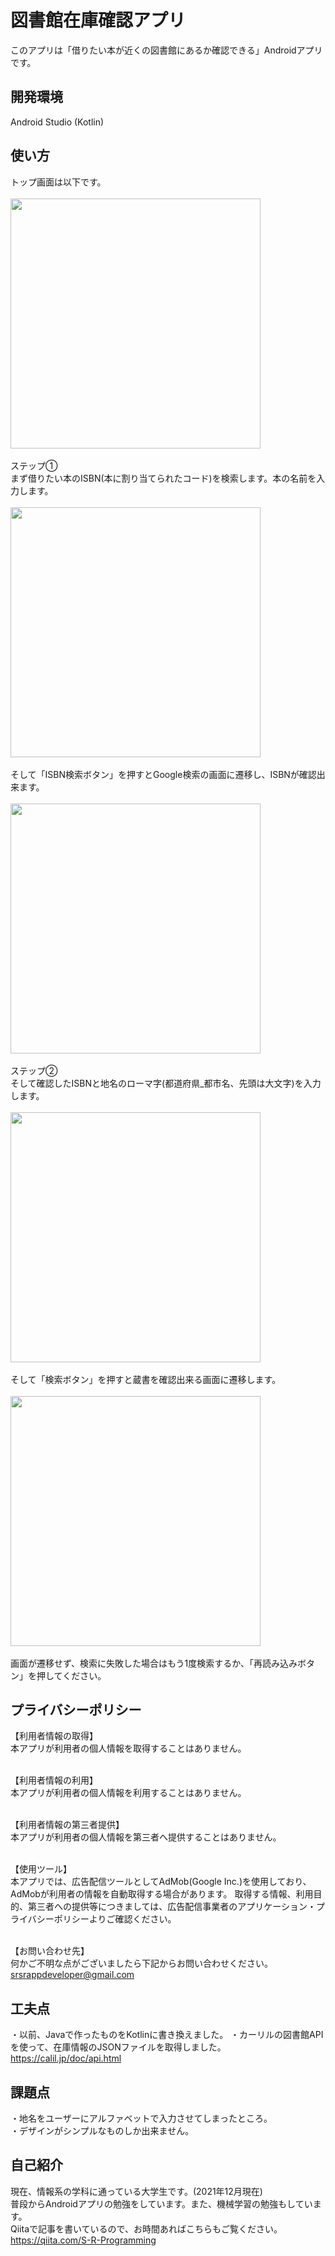 # 図書館在庫確認アプリ
このアプリは「借りたい本が近くの図書館にあるか確認できる」Androidアプリです。

## 開発環境 
Android Studio (Kotlin)

## 使い方
トップ画面は以下です。<br><br>
<img src="https://user-images.githubusercontent.com/89324742/141609340-a5c42e32-c960-409d-9c15-14964e0c5b62.png"
     width="400px"><br><br>
ステップ①<br>まず借りたい本のISBN(本に割り当てられたコード)を検索します。本の名前を入力します。<br><br>
<img src="https://user-images.githubusercontent.com/89324742/141609373-b42cb375-163a-4916-b1d4-5b5a03c365f7.png"
     width="400px"><br><br>
   そして「ISBN検索ボタン」を押すとGoogle検索の画面に遷移し、ISBNが確認出来ます。<br><br>
   <img src="https://user-images.githubusercontent.com/89324742/141609422-95d9253e-2e36-4845-b7fa-1a6d72c09f45.png"
        width="400px"><br><br>
        ステップ②<br>そして確認したISBNと地名のローマ字(都道府県_都市名、先頭は大文字)を入力します。
<br><br>
<img src = "https://user-images.githubusercontent.com/89324742/141609458-08f512d6-32b6-41a6-b61b-d4e06b0a14f7.png"
     width="400px"><br><br>
そして「検索ボタン」を押すと蔵書を確認出来る画面に遷移します。<br><br>
<img src = "https://user-images.githubusercontent.com/89324742/141609500-5dcc3048-f9c1-41c7-9a2b-4091756e3eeb.png"
     width="400px"><br><br>
     画面が遷移せず、検索に失敗した場合はもう1度検索するか、「再読み込みボタン」を押してください。
     
## プライバシーポリシー
【利用者情報の取得】<br>
本アプリが利用者の個人情報を取得することはありません。<br><br>


【利用者情報の利用】<br>
本アプリが利用者の個人情報を利用することはありません。<br><br>


【利用者情報の第三者提供】<br>
本アプリが利用者の個人情報を第三者へ提供することはありません。<br><br>


【使用ツール】<br>
本アプリでは、広告配信ツールとしてAdMob(Google Inc.)を使用しており、AdMobが利用者の情報を自動取得する場合があります。 取得する情報、利用目的、第三者への提供等につきましては、広告配信事業者のアプリケーション・プライバシーポリシーよりご確認ください。<br><br>


【お問い合わせ先】<br>
何かご不明な点がございましたら下記からお問い合わせください。<br>
srsrappdeveloper@gmail.com
## 工夫点
・以前、Javaで作ったものをKotlinに書き換えました。 
・カーリルの図書館APIを使って、在庫情報のJSONファイルを取得しました。<br>https://calil.jp/doc/api.html

## 課題点
・地名をユーザーにアルファベットで入力させてしまったところ。<br>・デザインがシンプルなものしか出来ません。

## 自己紹介
現在、情報系の学科に通っている大学生です。(2021年12月現在)<br>普段からAndroidアプリの勉強をしています。また、機械学習の勉強もしています。
<br>Qiitaで記事を書いているので、お時間あればこちらもご覧ください。https://qiita.com/S-R-Programming


